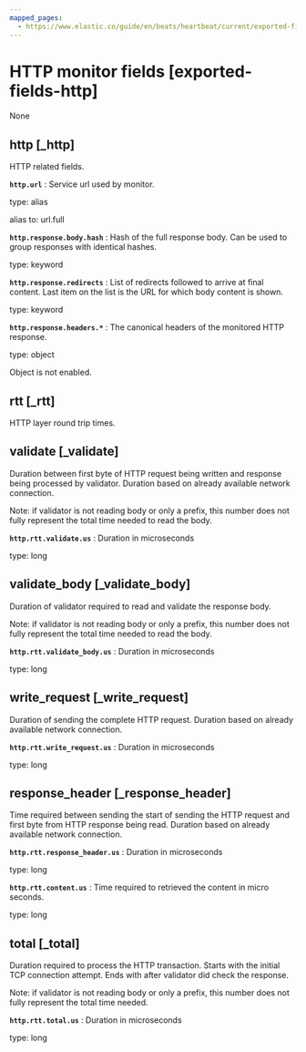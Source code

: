```yaml
---
mapped_pages:
  - https://www.elastic.co/guide/en/beats/heartbeat/current/exported-fields-http.html
---
```


<!-- This file is generated! See scripts/generate_fields_docs.py -->

# HTTP monitor fields [exported-fields-http]

None

## http [_http]

HTTP related fields.

**`http.url`**
:   Service url used by monitor.

type: alias

alias to: url.full


**`http.response.body.hash`**
:   Hash of the full response body. Can be used to group responses with identical hashes.

type: keyword


**`http.response.redirects`**
:   List of redirects followed to arrive at final content. Last item on the list is the URL for which body content is shown.

type: keyword


**`http.response.headers.*`**
:   The canonical headers of the monitored HTTP response.

type: object

Object is not enabled.


## rtt [_rtt]

HTTP layer round trip times.

## validate [_validate]

Duration between first byte of HTTP request being written and
response being processed by validator. Duration based on already
available network connection.

Note: if validator is not reading body or only a prefix, this
      number does not fully represent the total time needed
      to read the body.

**`http.rtt.validate.us`**
:   Duration in microseconds

type: long


## validate_body [_validate_body]

Duration of validator required to read and validate the response
body.

Note: if validator is not reading body or only a prefix, this
      number does not fully represent the total time needed
      to read the body.

**`http.rtt.validate_body.us`**
:   Duration in microseconds

type: long


## write_request [_write_request]

Duration of sending the complete HTTP request. Duration based on already available network connection.

**`http.rtt.write_request.us`**
:   Duration in microseconds

type: long


## response_header [_response_header]

Time required between sending the start of sending the HTTP request and first byte from HTTP response being read. Duration based on already available network connection.

**`http.rtt.response_header.us`**
:   Duration in microseconds

type: long


**`http.rtt.content.us`**
:   Time required to retrieved the content in micro seconds.

type: long


## total [_total]

Duration required to process the HTTP transaction. Starts with
the initial TCP connection attempt. Ends with after validator
did check the response.

Note: if validator is not reading body or only a prefix, this
      number does not fully represent the total time needed.

**`http.rtt.total.us`**
:   Duration in microseconds

type: long


